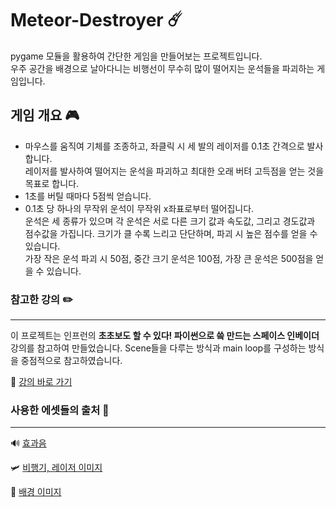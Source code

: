 # Meteor-Destroyer ☄️

pygame 모듈을 활용하여 간단한 게임을 만들어보는 프로젝트입니다.  
우주 공간을 배경으로 날아다니는 비행선이 무수히 많이 떨어지는 운석들을 파괴하는 게임입니다.

## 게임 개요 🎮
- 마우스를 움직여 기체를 조종하고, 좌클릭 시 세 발의 레이저를 0.1초 간격으로 발사합니다.  
레이저를 발사하여 떨어지는 운석을 파괴하고 최대한 오래 버텨 고득점을 얻는 것을 목표로 합니다.
- 1초를 버틸 때마다 5점씩 얻습니다.
- 0.1초 당 하나의 무작위 운석이 무작위 x좌표로부터 떨어집니다.  
운석은 세 종류가 있으며 각 운석은 서로 다른 크기 값과 속도값, 그리고 경도값과 점수값을 가집니다. 크기가 클 수록 느리고 단단하며, 파괴 시 높은 점수를 얻을 수 있습니다.  
가장 작은 운석 파괴 시 50점, 중간 크기 운석은 100점, 가장 큰 운석은 500점을 얻을 수 있습니다.


### 참고한 강의 ✏️
---
이 프로젝트는 인프런의 **초초보도 할 수 있다! 파이썬으로 씈 만드는 스페이스 인베이더** 강의를 참고하여 만들었습니다. Scene들을 다루는 방식과 main loop를 구성하는 방식을 중점적으로 참고하였습니다.

🔗 [강의 바로 가기](https://inf.run/Tmsqc)  

### 사용한 에셋들의 출처 🚀
---
🔊 [효과음](https://kenney.nl/assets/sci-fi-sounds)

🛩️ [비행기, 레이저 이미지](https://kenney.nl/assets/pixel-shmup)

🌌 [배경 이미지](https://craftpix.net/freebies/free-moon-pixel-game-backgrounds/)
